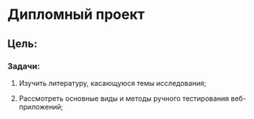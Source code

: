﻿# **Дипломный проект**
## **Цель**: 

### **Задачи**:   

1. Изучить литературу, касающуюся темы исследования;    

2. Рассмотреть основные виды и методы ручного тестирования веб-приложений; 
